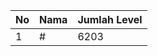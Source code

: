 | No | Nama            | Jumlah Level |
|----|-----------------|--------------|
| 1  | #    |    6203        |
